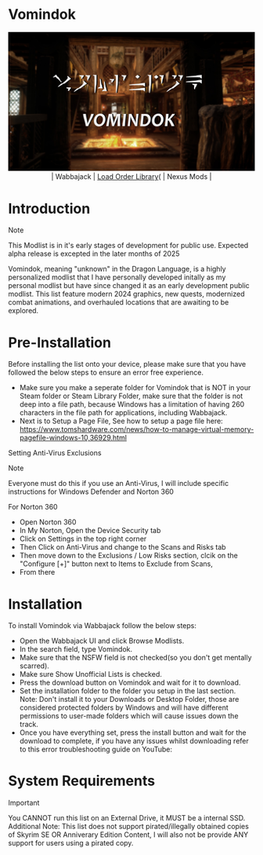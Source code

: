 # Vomindok
<div align="center">
  <img src="images/WabbajackImage.png">
  | Wabbajack | <a href="https://loadorderlibrary.com/lists/vomindok-chapter-i">Load Order Library</a>( | Nexus Mods | 
</div>

# Introduction

> [!NOTE]
> This Modlist is in it's early stages of development for public use. Expected alpha release is excepted in the later months of 2025

Vomindok, meaning "unknown" in the Dragon Language, is a highly personalized modlist that I have personally developed initally as my personal modlist but have since changed it as an early development public modlist. This list feature modern 2024 graphics, new quests, modernized combat animations, and overhauled locations that are awaiting to be explored.

# Pre-Installation

Before installing the list onto your device, please make sure that you have followed the below steps to ensure an error free experience. 

- Make sure you make a seperate folder for Vomindok that is NOT in your Steam folder or Steam Library Folder, make sure that the folder is not deep into a file path, because Windows has a limitation of having 260 characters in the file path for applications, including Wabbajack.
- Next is to Setup a Page File, See how to setup a page file here: https://www.tomshardware.com/news/how-to-manage-virtual-memory-pagefile-windows-10,36929.html

Setting Anti-Virus Exclusions
> [!NOTE]
> Everyone must do this if you use an Anti-Virus, I will include specific instructions for Windows Defender and Norton 360


For Norton 360

- Open Norton 360
- In My Norton, Open the Device Security tab
- Click on Settings in the top right corner
- Then Click on Anti-Virus and change to the Scans and Risks tab
- Then move down to the Exclusions / Low Risks section, clcik on the "Configure [+]" button next to Items to Exclude from Scans,
- From there 

# Installation

To install Vomindok via Wabbajack follow the below steps:

- Open the Wabbajack UI and click Browse Modlists.
- In the search field, type Vomindok.
- Make sure that the NSFW field is not checked(so you don't get mentally scarred).
- Make sure Show Unofficial Lists is checked.
- Press the download button on Vomindok and wait for it to download.
- Set the installation folder to the folder you setup in the last section. Note: Don't install it to your Downloads or Desktop Folder, those are considered protected folders by Windows and will have different permissions to user-made folders which will cause issues down the track.
- Once you have everything set, press the install button and wait for the download to complete, if you have any issues whilst downloading refer to this error troubleshooting guide on YouTube:


# System Requirements 
> [!IMPORTANT]
> You CANNOT run this list on an External Drive, it MUST be a internal SSD. Additional Note: This list does not support pirated/illegally obtained copies of Skyrim SE OR Anniverary Edition Content, I will also not be provide ANY support for users using a pirated copy.